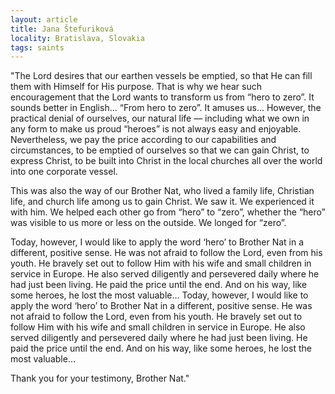 ```yaml
---
layout: article
title: Jana Štefuriková
locality: Bratislava, Slovakia
tags: saints
---
```


"The Lord desires that our earthen vessels be emptied, so that He can fill them with Himself for His purpose. That is why we hear such encouragement that the Lord wants to transform us from “hero to zero”. It sounds better in English… “From hero to zero”. It amuses us… However, the practical denial of ourselves, our natural life — including what we own in any form to make us proud “heroes” is not always easy and enjoyable. Nevertheless, we pay the price according to our capabilities and circumstances, to be emptied of ourselves so that we can gain Christ, to express Christ, to be built into Christ in the local churches all over the world into one corporate vessel.

This was also the way of our Brother Nat, who lived a family life, Christian life, and church life among us to gain Christ. We saw it. We experienced it with him. We helped each other go from “hero” to “zero”, whether the “hero” was visible to us more or less on the outside. We longed for “zero”.

Today, however, I would like to apply the word ‘hero’ to Brother Nat in a different, positive sense. He was not afraid to follow the Lord, even from his youth. He bravely set out to follow Him with his wife and small children in service in Europe. He also served diligently and persevered daily where he had just been living. He paid the price until the end. And on his way, like some heroes, he lost the most valuable…
Today, however, I would like to apply the word ‘hero’ to Brother Nat in a different, positive sense. He was not afraid to follow the Lord, even from his youth. He bravely set out to follow Him with his wife and small children in service in Europe. He also served diligently and persevered daily where he had just been living. He paid the price until the end. And on his way, like some heroes, he lost the most valuable…

Thank you for your testimony, Brother Nat."

